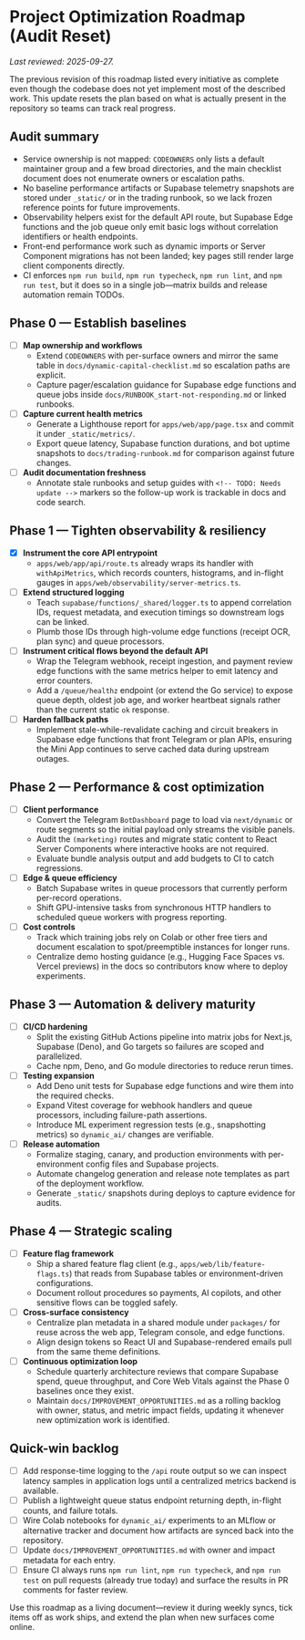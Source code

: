 # Project Optimization Roadmap (Audit Reset)

_Last reviewed: 2025-09-27._

The previous revision of this roadmap listed every initiative as complete even though the
codebase does not yet implement most of the described work. This update resets the plan
based on what is actually present in the repository so teams can track real progress.

## Audit summary

- Service ownership is not mapped: `CODEOWNERS` only lists a default maintainer group and a
  few broad directories, and the main checklist document does not enumerate owners or
  escalation paths.
- No baseline performance artifacts or Supabase telemetry snapshots are stored under
  `_static/` or in the trading runbook, so we lack frozen reference points for future
  improvements.
- Observability helpers exist for the default API route, but Supabase Edge functions and the
  job queue only emit basic logs without correlation identifiers or health endpoints.
- Front-end performance work such as dynamic imports or Server Component migrations has not
  been landed; key pages still render large client components directly.
- CI enforces `npm run build`, `npm run typecheck`, `npm run lint`, and `npm run test`, but it
  does so in a single job—matrix builds and release automation remain TODOs.

## Phase 0 — Establish baselines

- [ ] **Map ownership and workflows**
  - Extend `CODEOWNERS` with per-surface owners and mirror the same table in
    `docs/dynamic-capital-checklist.md` so escalation paths are explicit.
  - Capture pager/escalation guidance for Supabase edge functions and queue jobs inside
    `docs/RUNBOOK_start-not-responding.md` or linked runbooks.
- [ ] **Capture current health metrics**
  - Generate a Lighthouse report for `apps/web/app/page.tsx` and commit it under
    `_static/metrics/`.
  - Export queue latency, Supabase function durations, and bot uptime snapshots to
    `docs/trading-runbook.md` for comparison against future changes.
- [ ] **Audit documentation freshness**
  - Annotate stale runbooks and setup guides with `<!-- TODO: Needs update -->` markers so the
    follow-up work is trackable in docs and code search.

## Phase 1 — Tighten observability & resiliency

- [x] **Instrument the core API entrypoint**
  - `apps/web/app/api/route.ts` already wraps its handler with `withApiMetrics`, which records
    counters, histograms, and in-flight gauges in
    `apps/web/observability/server-metrics.ts`.
- [ ] **Extend structured logging**
  - Teach `supabase/functions/_shared/logger.ts` to append correlation IDs, request metadata,
    and execution timings so downstream logs can be linked.
  - Plumb those IDs through high-volume edge functions (receipt OCR, plan sync) and queue
    processors.
- [ ] **Instrument critical flows beyond the default API**
  - Wrap the Telegram webhook, receipt ingestion, and payment review edge functions with the
    same metrics helper to emit latency and error counters.
  - Add a `/queue/healthz` endpoint (or extend the Go service) to expose queue depth, oldest
    job age, and worker heartbeat signals rather than the current static `ok` response.
- [ ] **Harden fallback paths**
  - Implement stale-while-revalidate caching and circuit breakers in Supabase edge functions
    that front Telegram or plan APIs, ensuring the Mini App continues to serve cached data
    during upstream outages.

## Phase 2 — Performance & cost optimization

- [ ] **Client performance**
  - Convert the Telegram `BotDashboard` page to load via `next/dynamic` or route segments so
    the initial payload only streams the visible panels.
  - Audit the `(marketing)` routes and migrate static content to React Server Components where
    interactive hooks are not required.
  - Evaluate bundle analysis output and add budgets to CI to catch regressions.
- [ ] **Edge & queue efficiency**
  - Batch Supabase writes in queue processors that currently perform per-record operations.
  - Shift GPU-intensive tasks from synchronous HTTP handlers to scheduled queue workers with
    progress reporting.
- [ ] **Cost controls**
  - Track which training jobs rely on Colab or other free tiers and document escalation to
    spot/preemptible instances for longer runs.
  - Centralize demo hosting guidance (e.g., Hugging Face Spaces vs. Vercel previews) in the
    docs so contributors know where to deploy experiments.

## Phase 3 — Automation & delivery maturity

- [ ] **CI/CD hardening**
  - Split the existing GitHub Actions pipeline into matrix jobs for Next.js, Supabase (Deno),
    and Go targets so failures are scoped and parallelized.
  - Cache npm, Deno, and Go module directories to reduce rerun times.
- [ ] **Testing expansion**
  - Add Deno unit tests for Supabase edge functions and wire them into the required checks.
  - Expand Vitest coverage for webhook handlers and queue processors, including failure-path
    assertions.
  - Introduce ML experiment regression tests (e.g., snapshotting metrics) so `dynamic_ai/`
    changes are verifiable.
- [ ] **Release automation**
  - Formalize staging, canary, and production environments with per-environment config files
    and Supabase projects.
  - Automate changelog generation and release note templates as part of the deployment
    workflow.
  - Generate `_static/` snapshots during deploys to capture evidence for audits.

## Phase 4 — Strategic scaling

- [ ] **Feature flag framework**
  - Ship a shared feature flag client (e.g., `apps/web/lib/feature-flags.ts`) that reads from
    Supabase tables or environment-driven configurations.
  - Document rollout procedures so payments, AI copilots, and other sensitive flows can be
    toggled safely.
- [ ] **Cross-surface consistency**
  - Centralize plan metadata in a shared module under `packages/` for reuse across the web
    app, Telegram console, and edge functions.
  - Align design tokens so React UI and Supabase-rendered emails pull from the same theme
    definitions.
- [ ] **Continuous optimization loop**
  - Schedule quarterly architecture reviews that compare Supabase spend, queue throughput, and
    Core Web Vitals against the Phase 0 baselines once they exist.
  - Maintain `docs/IMPROVEMENT_OPPORTUNITIES.md` as a rolling backlog with owner, status, and
    metric impact fields, updating it whenever new optimization work is identified.

## Quick-win backlog

- [ ] Add response-time logging to the `/api` route output so we can inspect latency samples in
    application logs until a centralized metrics backend is available.
- [ ] Publish a lightweight queue status endpoint returning depth, in-flight counts, and
    failure totals.
- [ ] Wire Colab notebooks for `dynamic_ai/` experiments to an MLflow or alternative tracker and
    document how artifacts are synced back into the repository.
- [ ] Update `docs/IMPROVEMENT_OPPORTUNITIES.md` with owner and impact metadata for each entry.
- [ ] Ensure CI always runs `npm run lint`, `npm run typecheck`, and `npm run test` on pull
    requests (already true today) and surface the results in PR comments for faster review.

Use this roadmap as a living document—review it during weekly syncs, tick items off as work
ships, and extend the plan when new surfaces come online.
